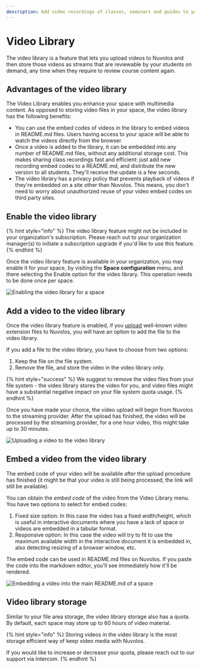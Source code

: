 ```yaml
---
description: Add video recordings of classes, seminars and guides to your space
---
```


# Video Library

The video library is a feature that lets you upload videos to Nuvolos and then store those videos as streams that are reviewable by your students on demand, any time when they require to review course content again.

## Advantages of the video library

The Video Library enables you enhance your space with multimedia content. As opposed to storing video files in your space, the video library has the following benefits:

* You can use the embed codes of videos in the library to embed videos in README.md files. Users having access to your space will be able to watch the videos directly from the browser.
* Once a video is added to the library, it can be embedded into any number of README.md files, without any additional storage cost. This makes sharing class recordings fast and efficient: just add new recording embed codes to a README.md, and distribute the new version to all students. They'll receive the update is a few seconds.
* The video library has a privacy policy that prevents playback of videos if they're embedded on a site other than Nuvolos. This means, you don't need to worry about unauthorized reuse of your video embed codes on third party sites.

## Enable the video library

{% hint style="info" %}
The video library feature might not be included in your organization's subscription. Please reach out to your organization manager(s) to initiate a subscription upgrade if you'd like to use this feature.&#x20;
{% endhint %}

Once the video library feature is available in your organization, you may enable it for your space, by visiting the **Space configuration** menu, and there selecting the Enable option for the video library. This operation needs to be done once per space.

![Enabling the video library for a space](../.gitbook/assets/enable\_video\_ed.gif)

## Add a video to the video library

Once the video library feature is enabled, if you [upload](work-with-files/) well-known video extension files to Nuvolos, you will have an option to add the file to the video library.

If you add a file to the video library, you have to choose from two options:

1. Keep the file on the file system.
2. Remove the file, and store the video in the video library only.

{% hint style="success" %}
We suggest to remove the video files from your file system - the video library stores the video for you, and video files might have a substantial negative impact on your file system quota usage.
{% endhint %}

Once you have made your choice, the video upload will begin from Nuvolos to the streaming provider. After the upload has finished, the video will be processed by the streaming provider, for a one hour video, this might take up to 30 minutes.

![Uploading a video to the video library](../.gitbook/assets/upload\_video\_ed.gif)

## Embed a video from the video library

The embed code of your video will be available after the upload procedure has finished (it might be that your video is still being processed, the link will still be available).

You can obtain the _embed code_ of the video from the Video Library menu. You have two options to select for embed codes:

1. Fixed size option: In this case the video has a fixed width/height, which is useful in interactive documents where you have a lack of space or videos are embedded in a tabular format.
2. Responsive option: In this case the video will try to fit to use the maximum available width in the interactive document it is embedded in, also detecting resizing of a browser window, etc.

The embed code can be used in README.md files on Nuvolos. If you paste the code into the markdown editor, you'll see immediately how it'll be rendered.

![Embedding a video into the main README.md of a space](../.gitbook/assets/embed\_video\_ed.gif)

## Video library storage

Similar to your file area storage, the video library storage also has a quota. By default, each space may store up to 60 hours of video material.&#x20;

{% hint style="info" %}
Storing videos in the video library is the most storage efficient way of keep video media with Nuvolos.

If you would like to increase or decrease your quota, please reach out to our support via Intercom.
{% endhint %}
